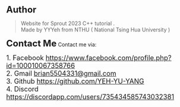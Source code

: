 <font size="5">**Author**</font>
> Website for Sprout 2023 C++ tutorial . <br>
> Made by YYYeh from NTHU ( National Tsing Hua University )

<font size="5">**Contact Me**</font>
Contact me via:

<font size="4"> 1. Facebook https://www.facebook.com/profile.php?id=100010067358766</font> <br>
<font size="4"> 2. Gmail brian5504331@gmail.com</font> <br>
<font size="4"> 3. Github https://github.com/YEH-YU-YANG</font> <br>
<font size="4"> 4. Discord https://discordapp.com/users/735434585743032381 <br>
